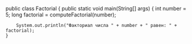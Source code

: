 public class Factorial {
    public static void main(String[] args) {
        int number = 5;
        long factorial = computeFactorial(number);
        
        System.out.println("Факториал числа " + number + " равен: " + factorial);
    }
